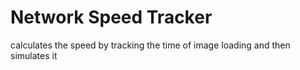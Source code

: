 # Network Speed Tracker
calculates the speed by tracking the time of image loading and then simulates it
